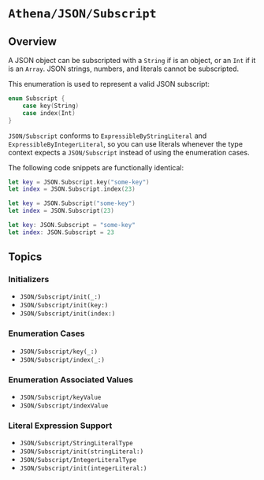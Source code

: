 # ``Athena/JSON/Subscript``

## Overview

A JSON object can be subscripted with a `String` if is an object, or an `Int` if it is an `Array`. JSON strings, numbers, and literals cannot be subscripted.

This enumeration is used to represent a valid JSON subscript:

```swift
enum Subscript {
    case key(String)
    case index(Int)
}
```

``JSON/Subscript`` conforms to `ExpressibleByStringLiteral` and `ExpressibleByIntegerLiteral`, so you can use literals whenever the type context expects a ``JSON/Subscript`` instead of using the enumeration cases.

The following code snippets are functionally identical:

```swift
let key = JSON.Subscript.key("some-key")
let index = JSON.Subscript.index(23)
```

```swift
let key = JSON.Subscript("some-key")
let index = JSON.Subscript(23)
```

```swift
let key: JSON.Subscript = "some-key"
let index: JSON.Subscript = 23
```

## Topics

### Initializers

- ``JSON/Subscript/init(_:)``
- ``JSON/Subscript/init(key:)``
- ``JSON/Subscript/init(index:)``

### Enumeration Cases

- ``JSON/Subscript/key(_:)``
- ``JSON/Subscript/index(_:)``

### Enumeration Associated Values

- ``JSON/Subscript/keyValue``
- ``JSON/Subscript/indexValue``

### Literal Expression Support

- ``JSON/Subscript/StringLiteralType``
- ``JSON/Subscript/init(stringLiteral:)``
- ``JSON/Subscript/IntegerLiteralType``
- ``JSON/Subscript/init(integerLiteral:)``
